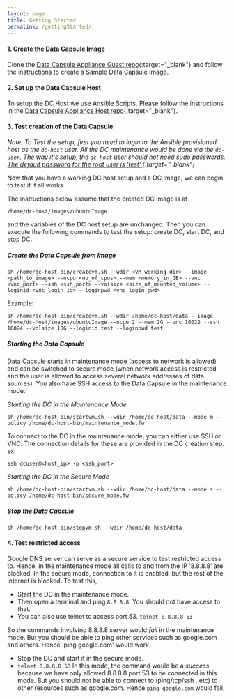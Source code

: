```yaml
---
layout: page
title: Getting Started
permalink: /gettingStarted/
---
```


#### 1. Create the Data Capsule Image
Clone the [Data Capsule Appliance Guest repo](https://github.com/Data-to-Insight-Center/Data-Capsule-Appliance-Guest "Data Capsule Appliance Guest repo"){:target="_blank"} and follow the instructions to create a Sample Data Capsule Image.


#### 2. Set up the Data Capsule Host
To setup the DC Host we use Ansible Scripts. Please follow the instructions in the [Data Capsule Appliance Host repo](https://github.com/Data-to-Insight-Center/Data-Capsule-Appliance-Host "Data Capsule Appliance Host repo"){:target="_blank"}. 

#### 3. Test creation of the Data Capsule

*Note: To Test the setup, first you need to login to the Ansible provisioned host as the `dc-host` user. 
All the DC maintenance would be done via the `dc-user`. The way it's setup, the `dc-host` user should not need sudo passwords.
[The default password for the root user is 'test'.](https://github.com/Data-to-Insight-Center/Data-Capsule-Appliance-Host/blob/master/group_vars/all#L12 "Default dc-host password"){:target="_blank"}*

Now that you have a working DC host setup and a DC Image, we can begin to test if it all works.

The instructions below assume that the created DC image is at 
```shell
/home/dc-host/images/ubuntuImage
``` 
and the variables of the DC host setup are unchanged. Then you can execute the following commands to test the setup: create DC, start DC, and stop DC.


##### **Create the Data Capsule from Image**
```shell
sh /home/dc-host-bin/createvm.sh --wdir <VM_working_dir> --image <path_to_image> --ncpu <no_of_cpus> --mem <memory_in_GB> --vnc <vnc_port> --ssh <ssh_port> --volsize <size_of_mounted_volume> --loginid <vnc_login_id> --loginpwd <vnc_login_pwd>
```
Example:
```shell
sh /home/dc-host-bin/createvm.sh --wdir /home/dc-host/data --image /home/dc-host/images/ubuntuImage --ncpu 2 --mem 2G --vnc 16022 --ssh 16024 --volsize 10G --loginid test --loginpwd test
```

##### **Starting the Data Capsule**
Data Capsule starts in maintenance mode (access to network is allowed) and can be switched to secure mode (when network access is restricted and the user is allowed to access several network addresses of data sources).  You also have SSH access to the Data Capsule in the maintenance mode. 

*Starting the DC in the Maintenance Mode*
```shell
sh /home/dc-host-bin/startvm.sh --wdir /home/dc-host/data --mode m --policy /home/dc-host-bin/maintenance_mode.fw
```

To connect to the DC in the maintenance mode, you can either use SSH or VNC. The connection details for these are provided in the DC creation step. 
ex:
```shell
ssh dcuser@<host_ip> -p <ssh_port>
```

*Starting the DC in the Secure Mode*
```shell
sh /home/dc-host-bin/startvm.sh --wdir /home/dc-host/data --mode s --policy /home/dc-host-bin/secure_mode.fw
```

##### **Stop the Data Capsule**
```shell
sh /home/dc-host-bin/stopvm.sh --wdir /home/dc-host/data 
```

#### 4. Test restricted access
Google DNS server can serve as a secure service to test restricted access to. Hence, in the maintenance mode all calls to and from the IP '8.8.8.8' are blocked. 
In the secure mode, connection to it is enabled, but the rest of the internet is blocked. 
To test this,
- Start the DC in the maintenance mode.
- Then open a terminal and ping `8.8.8.8`. You should not have access to that. 
- You can also use telnet to access port 53. `telnet 8.8.8.8 53`

So the commands involving 8.8.8.8 server would *fail* in the maintenance mode. But you should be able to ping other services such as google.com and others.
Hence 'ping google.com' would work.

- Stop the DC and start it in the secure mode. 
- `telnet 8.8.8.8 53`
In this mode, the command would be a *success* because we have only allowed 8.8.8.8 port 53 to be connected in this mode. 
But you should not be able to connect to (ping/tcp/ssh ..etc) to other resources such as google.com.
Hence `ping google.com` would fail.
